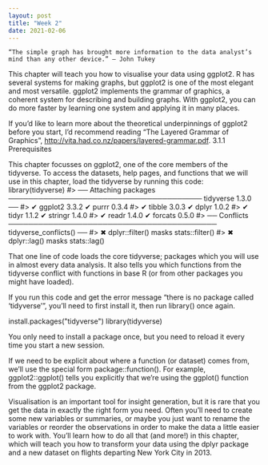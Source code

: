 ```yaml
---
layout: post
title: "Week 2"
date: 2021-02-06
---
```




    “The simple graph has brought more information to the data analyst’s mind than any other device.” — John Tukey

This chapter will teach you how to visualise your data using ggplot2. R has several systems for making graphs, but ggplot2 is one of the most elegant and most versatile. ggplot2 implements the grammar of graphics, a coherent system for describing and building graphs. With ggplot2, you can do more faster by learning one system and applying it in many places.

If you’d like to learn more about the theoretical underpinnings of ggplot2 before you start, I’d recommend reading “The Layered Grammar of Graphics”, http://vita.had.co.nz/papers/layered-grammar.pdf.
3.1.1 Prerequisites

This chapter focusses on ggplot2, one of the core members of the tidyverse. To access the datasets, help pages, and functions that we will use in this chapter, load the tidyverse by running this code:
library(tidyverse)
#> ── Attaching packages ─────────────────────────────────────── tidyverse 1.3.0 ──
#> ✔ ggplot2 3.3.2     ✔ purrr   0.3.4
#> ✔ tibble  3.0.3     ✔ dplyr   1.0.2
#> ✔ tidyr   1.1.2     ✔ stringr 1.4.0
#> ✔ readr   1.4.0     ✔ forcats 0.5.0
#> ── Conflicts ────────────────────────────────────────── tidyverse_conflicts() ──
#> ✖ dplyr::filter() masks stats::filter()
#> ✖ dplyr::lag()    masks stats::lag()

That one line of code loads the core tidyverse; packages which you will use in almost every data analysis. It also tells you which functions from the tidyverse conflict with functions in base R (or from other packages you might have loaded).

If you run this code and get the error message “there is no package called ‘tidyverse’”, you’ll need to first install it, then run library() once again.

install.packages("tidyverse")
library(tidyverse)

You only need to install a package once, but you need to reload it every time you start a new session.

If we need to be explicit about where a function (or dataset) comes from, we’ll use the special form package::function(). For example, ggplot2::ggplot() tells you explicitly that we’re using the ggplot() function from the ggplot2 package.

Visualisation is an important tool for insight generation, but it is rare that you get the data in exactly the right form you need. Often you’ll need to create some new variables or summaries, or maybe you just want to rename the variables or reorder the observations in order to make the data a little easier to work with. You’ll learn how to do all that (and more!) in this chapter, which will teach you how to transform your data using the dplyr package and a new dataset on flights departing New York City in 2013.
